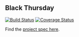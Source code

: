 ## Black Thursday
[![Build Status](https://travis-ci.org/weilandia/black_thursday.svg?branch=master)](https://travis-ci.org/weilandia/black_thursday) [![Coverage Status](https://coveralls.io/repos/weilandia/black_thursday/badge.svg?branch=master&service=github)](https://coveralls.io/github/weilandia/black_thursday?branch=master)

Find the [project spec here](https://github.com/turingschool/curriculum/blob/master/source/projects/black_thursday.markdown).
